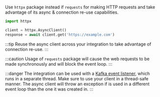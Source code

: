 Use `httpx` package instead if `requests` for making HTTP requests and take advantage of its async & connection re-use
capabilities.

```python
import httpx

client = httpx.AsyncClient()
response = await client.get('https://example.com')
```

:::tip
Reuse the async client across your integration to take advantage of connection re-use.
:::

:::caution
Usage of `requests` package will cause the web requests to be made synchronously and will block the event loop.
:::

:::danger
The integration can be used with a [Kafka event listener](../framework/features/event-listener.md#kafka), which runs
in a separate thread. Make sure to use your client in a thread-safe manner. The async client will throw an exception if is used in a different event loop than the one it was created in.
:::

